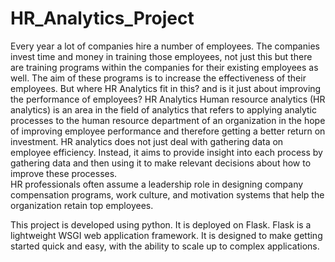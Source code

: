 # HR_Analytics_Project
Every year a lot of companies hire a number of employees. The companies invest time and money in training those employees, not just this but there are training programs within the companies for their existing employees as well. The aim of these programs is to increase the effectiveness of their employees. But where HR Analytics fit in this? and is it just about improving the performance of employees?  HR Analytics  Human resource analytics (HR analytics) is an area in the field of analytics that refers to applying analytic processes to the human resource department of an organization in the hope of improving employee performance and therefore getting a better return on investment. HR analytics does not just deal with gathering data on employee efficiency. Instead, it aims to provide insight into each process by gathering data and then using it to make relevant decisions about how to improve these processes.  
HR professionals often assume a leadership role in designing company compensation programs, work culture, and motivation systems that help the organization retain top employees.

This project is developed using python. It is deployed on Flask. Flask is a lightweight WSGI web application framework. It is designed to make getting started quick and easy, with the ability to scale up to complex applications.
